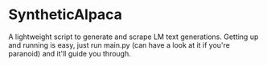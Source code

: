 # SyntheticAlpaca
A lightweight script to generate and scrape LM text generations. Getting up and running is easy, just run main.py (can have a look at it if you're paranoid) and it'll guide you through.  

